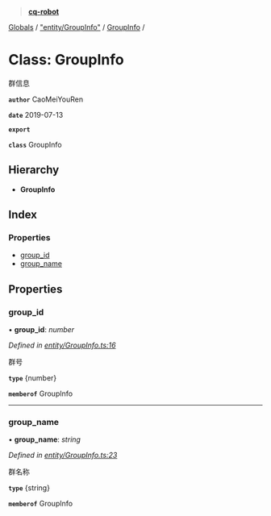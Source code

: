 > **[cq-robot](../README.md)**

[Globals](../globals.md) / ["entity/GroupInfo"](../modules/_entity_groupinfo_.md) / [GroupInfo](_entity_groupinfo_.groupinfo.md) /

# Class: GroupInfo

群信息

**`author`** CaoMeiYouRen

**`date`** 2019-07-13

**`export`** 

**`class`** GroupInfo

## Hierarchy

* **GroupInfo**

## Index

### Properties

* [group_id](_entity_groupinfo_.groupinfo.md#group_id)
* [group_name](_entity_groupinfo_.groupinfo.md#group_name)

## Properties

###  group_id

• **group_id**: *number*

*Defined in [entity/GroupInfo.ts:16](https://github.com/CaoMeiYouRen/node-cq-robot/blob/0d80772/src/entity/GroupInfo.ts#L16)*

群号

**`type`** {number}

**`memberof`** GroupInfo

___

###  group_name

• **group_name**: *string*

*Defined in [entity/GroupInfo.ts:23](https://github.com/CaoMeiYouRen/node-cq-robot/blob/0d80772/src/entity/GroupInfo.ts#L23)*

群名称

**`type`** {string}

**`memberof`** GroupInfo